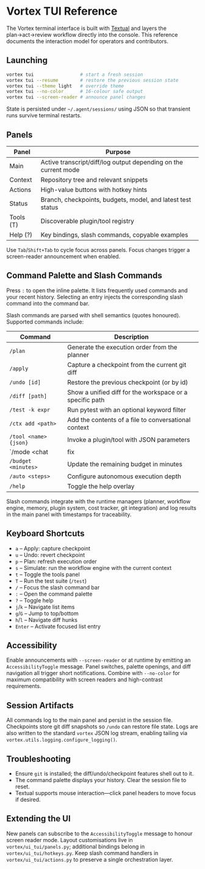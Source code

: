 # Vortex TUI Reference

The Vortex terminal interface is built with [Textual](https://textual.textualize.io/)
and layers the plan→act→review workflow directly into the console. This
reference documents the interaction model for operators and contributors.

## Launching

```bash
vortex tui                 # start a fresh session
vortex tui --resume        # restore the previous session state
vortex tui --theme light   # override theme
vortex tui --no-color      # 16-colour safe output
vortex tui --screen-reader # announce panel changes
```

State is persisted under `~/.agent/sessions/` using JSON so that transient runs
survive terminal restarts.

## Panels

| Panel        | Purpose                                                        |
| ------------ | -------------------------------------------------------------- |
| Main         | Active transcript/diff/log output depending on the current mode|
| Context      | Repository tree and relevant snippets                          |
| Actions      | High-value buttons with hotkey hints                           |
| Status       | Branch, checkpoints, budgets, model, and latest test status    |
| Tools (T)    | Discoverable plugin/tool registry                              |
| Help (?)     | Key bindings, slash commands, copyable examples                |

Use `Tab`/`Shift+Tab` to cycle focus across panels. Focus changes trigger a
screen-reader announcement when enabled.

## Command Palette and Slash Commands

Press `:` to open the inline palette. It lists frequently used commands and your
recent history. Selecting an entry injects the corresponding slash command into
the command bar.

Slash commands are parsed with shell semantics (quotes honoured). Supported
commands include:

| Command | Description |
| ------- | ----------- |
| `/plan` | Generate the execution order from the planner |
| `/apply` | Capture a checkpoint from the current git diff |
| `/undo [id]` | Restore the previous checkpoint (or by id) |
| `/diff [path]` | Show a unified diff for the workspace or a specific path |
| `/test -k expr` | Run pytest with an optional keyword filter |
| `/ctx add <path>` | Add the contents of a file to conversational context |
| `/tool <name> {json}` | Invoke a plugin/tool with JSON parameters |
| `/mode <chat|fix|gen|review|run|plan|diff>` | Switch the main panel mode |
| `/budget <minutes>` | Update the remaining budget in minutes |
| `/auto <steps>` | Configure autonomous execution depth |
| `/help` | Toggle the help overlay |

Slash commands integrate with the runtime managers (planner, workflow engine,
memory, plugin system, cost tracker, git integration) and log results in the
main panel with timestamps for traceability.

## Keyboard Shortcuts

- `a` – Apply: capture checkpoint
- `u` – Undo: revert checkpoint
- `p` – Plan: refresh execution order
- `s` – Simulate: run the workflow engine with the current context
- `t` – Toggle the tools panel
- `T` – Run the test suite (`/test`)
- `/` – Focus the slash command bar
- `:` – Open the command palette
- `?` – Toggle help
- `j`/`k` – Navigate list items
- `g`/`G` – Jump to top/bottom
- `h`/`l` – Navigate diff hunks
- `Enter` – Activate focused list entry

## Accessibility

Enable announcements with `--screen-reader` or at runtime by emitting an
`AccessibilityToggle` message. Panel switches, palette openings, and diff
navigation all trigger short notifications. Combine with `--no-color` for
maximum compatibility with screen readers and high-contrast requirements.

## Session Artifacts

All commands log to the main panel and persist in the session file. Checkpoints
store git diff snapshots so `/undo` can restore file state. Logs are also
written to the standard `vortex` JSON log stream, enabling tailing via
`vortex.utils.logging.configure_logging()`.

## Troubleshooting

- Ensure `git` is installed; the diff/undo/checkpoint features shell out to it.
- The command palette displays your history. Clear the session file to reset.
- Textual supports mouse interaction—click panel headers to move focus if
  desired.

## Extending the UI

New panels can subscribe to the `AccessibilityToggle` message to honour screen
reader mode. Layout customisations live in `vortex/ui_tui/panels.py`; additional
bindings belong in `vortex/ui_tui/hotkeys.py`. Keep slash command handlers in
`vortex/ui_tui/actions.py` to preserve a single orchestration layer.
